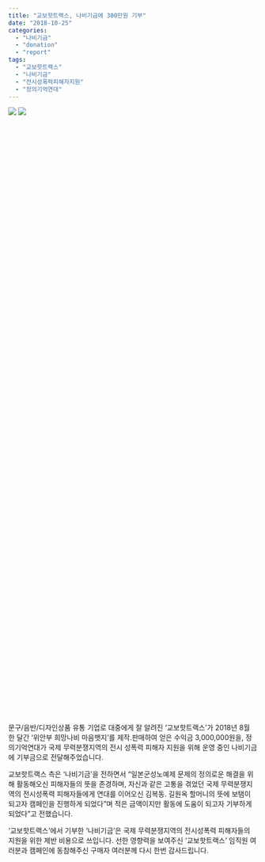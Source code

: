 ```yaml
---
title: "교보핫트랙스, 나비기금에 300만원 기부"
date: "2018-10-25"
categories: 
  - "나비기금"
  - "donation"
  - "report"
tags: 
  - "교보핫트랙스"
  - "나비기금"
  - "전시성폭력피해자지원"
  - "정의기억연대"
---
```


![](http://womenandwar.net/kr/wp-content/uploads/2018/10/교보핫트랙스-나비기금-후원-게시글_완-02.jpg) ![](http://womenandwar.net/kr/wp-content/uploads/2018/10/교보핫트랙스-나비기금-후원-게시글_완-01.jpg)

 

 

 

 

 

 

 

 

 

 

 

 

 

 

 

 

 

 

 

 

 

 

 

 

 

 

 

 

 

 

 

 

 

 

 

 

 

 

 

문구/음반/디자인상품 유통 기업로 대중에게 잘 알려진 ‘교보핫트랙스’가 2018년 8월 한 달간 ‘위안부 희망나비 마음뱃지’를 제작.판매하여 얻은 수익금 3,000,000원을, 정의기억연대가 국제 무력분쟁지역의 전시 성폭력 피해자 지원을 위해 운영 중인 나비기금에 기부금으로 전달해주었습니다.

교보핫트랙스 측은 ‘나비기금’을 전하면서 “일본군성노예제 문제의 정의로운 해결을 위해 활동해오신 피해자들의 뜻을 존경하며, 자신과 같은 고통을 겪었던 국제 무력분쟁지역의 전시성폭력 피해자들에게 연대를 이어오신 김복동. 길원옥 할머니의 뜻에 보탬이 되고자 캠페인을 진행하게 되었다”며 적은 금액이지만 활동에 도움이 되고자 기부하게 되었다”고 전했습니다.

‘교보핫트랙스’에서 기부한 ‘나비기금’은 국제 무력분쟁지역의 전시성폭력 피해자들의 지원을 위한 제반 비용으로 쓰입니다. 선한 영향력을 보여주신 ‘교보핫트랙스’ 임직원 여러분과 캠페인에 동참해주신 구매자 여러분께 다시 한번 감사드립니다.
